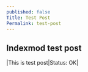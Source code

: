 ```yaml
---
published: false
Title: Test Post
Permalink: test-post
---
```

## Indexmod test post

|This is test post|Status: OK|
